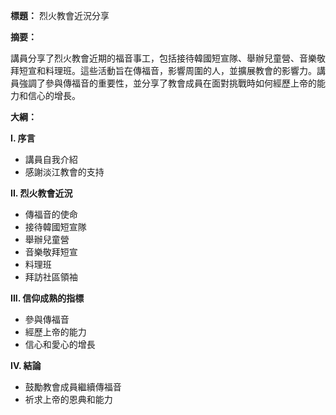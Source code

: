 **標題：** 烈火教會近況分享

**摘要：**

講員分享了烈火教會近期的福音事工，包括接待韓國短宣隊、舉辦兒童營、音樂敬拜短宣和料理班。這些活動旨在傳福音，影響周圍的人，並擴展教會的影響力。講員強調了參與傳福音的重要性，並分享了教會成員在面對挑戰時如何經歷上帝的能力和信心的增長。

**大綱：**

**I. 序言**
* 講員自我介紹
* 感謝淡江教會的支持

**II. 烈火教會近況**
* 傳福音的使命
* 接待韓國短宣隊
* 舉辦兒童營
* 音樂敬拜短宣
* 料理班
* 拜訪社區領袖

**III. 信仰成熟的指標**
* 參與傳福音
* 經歷上帝的能力
* 信心和愛心的增長

**IV. 結論**
* 鼓勵教會成員繼續傳福音
* 祈求上帝的恩典和能力